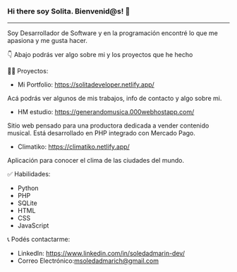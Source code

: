### Hi there soy Solita. Bienvenid@s! 👋

***
Soy Desarrollador de Software y en  la programación encontré lo que me apasiona y me gusta hacer. 

👇  Abajo podrás ver algo sobre mi y los proyectos que he hecho

 👩‍💻 Proyectos:
 
- Mi Portfolio:  https://solitadeveloper.netlify.app/

 Acá podrás ver algunos de mis trabajos, info de contacto y algo sobre mi.      

- HM estudio:  https://generandomusica.000webhostapp.com/

Sitio web pensado para una productora dedicada a vender contenido musical. Está desarrollado en PHP integrado con Mercado Pago.

- Climatiko:  https://climatiko.netlify.app/

Aplicación para conocer el clima de las ciudades del mundo.


✅ Habilidades:
- Python
-  PHP
- SQLite
- HTML
- CSS
- JavaScript

📞 Podés contactarme:
- LinkedIn: https://www.linkedin.com/in/soledadmarin-dev/
- Correo Electrónico:msoledadmarich@gmail.com


